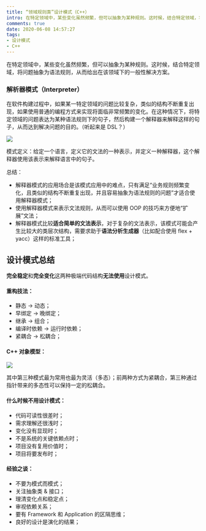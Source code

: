 ```yaml
---
title: “领域规则类”设计模式（C++）
intro: 在特定领域中，某些变化虽然频繁，但可以抽象为某种规则。这时候，结合特定领域，将问题抽象为语法规则，从而给出在该领域下的一般性解决方案。
comments: true
date: 2020-06-08 14:57:27
tags:
- 设计模式
- C++
---
```


在特定领域中，某些变化虽然频繁，但可以抽象为某种规则。这时候，结合特定领域，将问题抽象为语法规则，从而给出在该领域下的一般性解决方案。

### 解析器模式（Interpreter）

在软件构建过程中，如果某一特定领域的问题比较复杂，类似的结构不断重复出现，如果使用普通的编程方式来实现将面临非常频繁的变化。在这种情况下，将特定领域的问题表达为某种语法规则下的句子，然后构建一个解释器来解释这样的句子，从而达到解决问题的目的。（听起来是 DSL？）

![](1.png)

模式定义：给定一个语言，定义它的文法的一种表示，并定义一种解释器，这个解释器使用该表示来解释语言中的句子。

总结：
* 解释器模式的应用场合是该模式应用中的难点，只有满足“业务规则频繁变化，且类似的结构不断重复出现，并且容易抽象为语法规则的问题”才适合使用解释器模式；
* 使用解释器模式来表示文法规则，从而可以使用 OOP 的技巧来方便地“扩展”文法；
* 解释器模式比较**适合简单的文法表示**，对于复杂的文法表示，该模式可能会产生比较大的类层次结构，需要求助于**语法分析生成器**（比如配合使用 flex + yacc）这样的标准工具；


## 设计模式总结

**完全稳定**和**完全变化**这两种极端代码结构**无法使用**设计模式。

#### 重构技法：

* 静态 -> 动态；
* 早绑定 -> 晚绑定；
* 继承 -> 组合；
* 编译时依赖 -> 运行时依赖；
* 紧耦合 -> 松耦合；

#### C++ 对象模型：

![](2.png)

其中第三种模式最为常用也最为灵活（多态）；前两种方式为紧耦合，第三种通过指针带来的多态性可以保持一定的松耦合。


#### 什么时候不用设计模式：

* 代码可读性很差时；
* 需求理解还很浅时；
* 变化没有显现时；
* 不是系统的关键依赖点时；
* 项目没有复用价值时；
* 项目将要发布时；

#### 经验之谈：

* 不要为模式而模式；
* 关注抽象类 & 接口；
* 理清变化点和稳定点；
* 审视依赖关系；
* 要有 Framework 和 Application 的区隔思维；
* 良好的设计是演化的结果；
